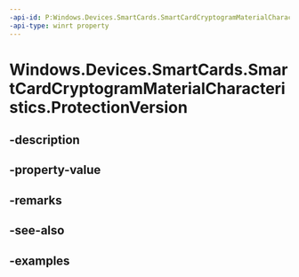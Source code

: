 ```yaml
---
-api-id: P:Windows.Devices.SmartCards.SmartCardCryptogramMaterialCharacteristics.ProtectionVersion
-api-type: winrt property
---
```


<!-- Property syntax.
public int ProtectionVersion { get; }
-->

# Windows.Devices.SmartCards.SmartCardCryptogramMaterialCharacteristics.ProtectionVersion

## -description

## -property-value

## -remarks

## -see-also

## -examples

